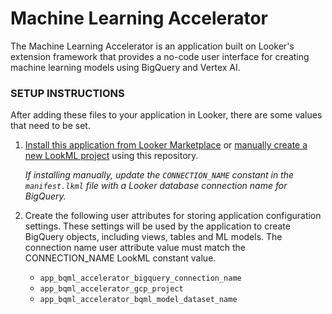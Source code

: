 # Machine Learning Accelerator

The Machine Learning Accelerator is an application built on Looker's extension framework that provides a no-code user interface for creating machine learning models using BigQuery and Vertex AI.

### SETUP INSTRUCTIONS

After adding these files to your application in Looker, there are some values that need to be set.

1. [Install this application from Looker Marketplace](https://cloud.google.com/looker/docs/marketplace#installing_a_tool_from_the_marketplace) or [manually create a new LookML project](https://cloud.google.com/looker/docs/create-projects#cloning_a_public_git_repository) using this repository.

   *If installing manually, update the `CONNECTION_NAME` constant in the `manifest.lkml` file with a Looker database connection name for BigQuery.*

2. Create the following user attributes for storing application configuration settings. These settings will be used by the application to create BigQuery objects, including views, tables and ML models. The connection name user attribute value must match the  CONNECTION_NAME LookML constant value.

   - `app_bqml_accelerator_bigquery_connection_name`
   - `app_bqml_accelerator_gcp_project`
   - `app_bqml_accelerator_bqml_model_dataset_name`
